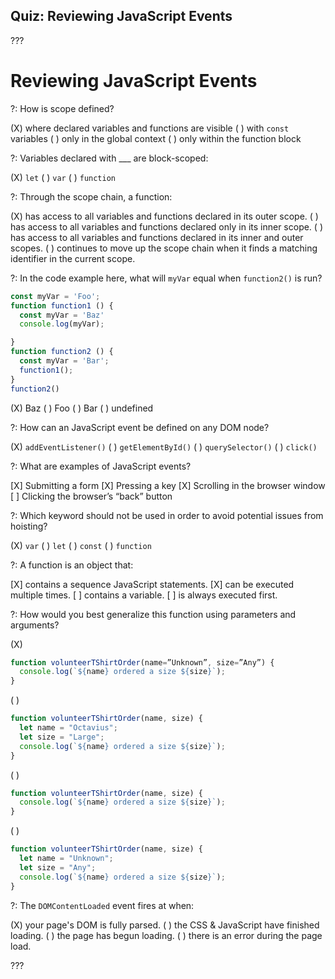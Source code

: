 ## Quiz: Reviewing JavaScript Events

???

# Reviewing JavaScript Events

?: How is scope defined?

(X) where declared variables and functions are visible ( ) with `const` variables ( ) only in the global context ( ) only within the function block

?: Variables declared with ___ are block-scoped:

(X) `let` ( ) `var` ( ) `function`

?: Through the scope chain, a function:

(X) has access to all variables and functions declared in its outer scope. ( ) has access to all variables and functions declared only in its inner scope. ( ) has access to all variables and functions declared in its inner and outer scopes. ( ) continues to move up the scope chain when it finds a matching identifier in the current scope.

?: In the code example here, what will `myVar` equal when `function2()` is run?

```javascript
const myVar = 'Foo';
function function1 () {
  const myVar = 'Baz'
  console.log(myVar);

}
function function2 () {
  const myVar = 'Bar';
  function1();
}
function2()
````

(X) Baz ( ) Foo ( ) Bar ( ) undefined

?: How can an JavaScript event be defined on any DOM node?

(X) `addEventListener()` ( ) `getElementById()` ( ) `querySelector()` ( ) `click()`

?: What are examples of JavaScript events?

[X] Submitting a form
[X] Pressing a key
[X] Scrolling in the browser window
[ ] Clicking the browser’s “back” button

?: Which keyword should not be used in order to avoid potential issues from hoisting?

(X) `var` ( ) `let` ( ) `const` ( ) `function`

?: A function is an object that:

[X] contains a sequence JavaScript statements.
[X] can be executed multiple times.
[ ] contains a variable.
[ ] is always executed first.

?: How would you best generalize this function using parameters and arguments?

(X)
```javascript
function volunteerTShirtOrder(name=”Unknown”, size=”Any”) {
  console.log(`${name} ordered a size ${size}`);
}
```
( )
```javascript
function volunteerTShirtOrder(name, size) {
  let name = "Octavius";
  let size = "Large";
  console.log(`${name} ordered a size ${size}`);
}
```
( )
```javascript
function volunteerTShirtOrder(name, size) {
  console.log(`${name} ordered a size ${size}`);
}
```
( )
```javascript
function volunteerTShirtOrder(name, size) {
  let name = "Unknown";
  let size = "Any";
  console.log(`${name} ordered a size ${size}`);
}
```

?: The `DOMContentLoaded` event fires at when:

(X) your page's DOM is fully parsed. ( ) the CSS & JavaScript have finished loading. ( ) the page has begun loading. ( ) there is an error during the page load.

???
